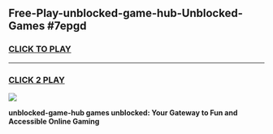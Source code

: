 
## Free-Play-unblocked-game-hub-Unblocked-Games #7epgd
<h3>
<a href="https://news.freeplayer.one?title=unblocked-game-hub&ref=8M">CLICK TO PLAY</a></h3>
<hr>

<h3>
<a href="https://news.freeplayer.one?title=unblocked-game-hub&ref=8M">CLICK 2 PLAY</a>
  
</h3>

<a href="https://news.freeplayer.one?title=unblocked-game-hub&ref=8M"><img src="https://clearcache.store/games.png"></a>


**unblocked-game-hub games unblocked: Your Gateway to Fun and Accessible Online Gaming**

